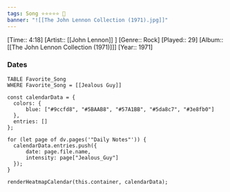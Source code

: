 ```yaml
---
tags: Song ⭐⭐⭐⭐⭐ 💛
banner: "![[The John Lennon Collection (1971).jpg]]"
---
```

[Time:: 4:18]
[Artist:: [[John Lennon]] ]
[Genre:: Rock]
[Played:: 29]
[Album:: [[The John Lennon Collection (1971)]]]
[Year:: 1971]
### Dates
````dataview
TABLE Favorite_Song
WHERE Favorite_Song = [[Jealous Guy]]
````

  ```dataviewjs
const calendarData = { 
	colors: { 
		blue: ["#9ccfd8", "#5BAAB8", "#57A1BB", "#5da8c7", "#3e8fb0"] 
	}, 
	entries: [] 
}; 

for (let page of dv.pages('"Daily Notes"')) { 
	calendarData.entries.push({ 
		date: page.file.name, 
		intensity: page["Jealous_Guy"]
	}); 
} 

renderHeatmapCalendar(this.container, calendarData);
```
